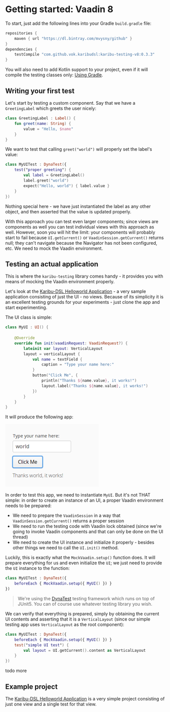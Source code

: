 # Getting started: Vaadin 8

To start, just add the following lines into your Gradle `build.gradle` file:

```groovy
repositories {
    maven { url "https://dl.bintray.com/mvysny/github" }
}
dependencies {
    testCompile "com.github.vok.karibudsl:karibu-testing-v8:0.3.3"
}
```

You will also need to add Kotlin support to your project, even if it will compile the testing classes only: [Using Gradle](https://kotlinlang.org/docs/reference/using-gradle.html).

## Writing your first test

Let's start by testing a custom component. Say that we have a `GreetingLabel` which greets the user nicely:
```kotlin
class GreetingLabel : Label() {
    fun greet(name: String) {
        value = "Hello, $name"
    }
}
```

We want to test that calling `greet("world")` will properly set the label's value:
```kotlin
class MyUITest : DynaTest({
    test("proper greeting") {
        val label = GreetingLabel()
        label.greet("world")
        expect("Hello, world") { label.value }
    }
})
```

Nothing special here - we have just instantiated the label as any other object, and then asserted that the value is updated properly.

With this approach you can test even larger components; since views are components as well you can test individual views with this approach as well.
However, soon you will hit the limit: your components will probably start to fail because `UI.getCurrent()` or `VaadinSession.getCurrent()`
returns null; they can't navigate because the Navigator has not been configured, etc. We need to mock the Vaadin environment.

## Testing an actual application

This is where the `karibu-testing` library comes handy - it provides you with means of mocking the Vaadin environment properly.

Let's look at the [Karibu-DSL Helloworld Application](https://github.com/mvysny/karibu-helloworld-application) - a very sample application
consisting of just the UI - no views. Because of its simplicity it is an excellent testing grounds for your experiments -
just clone the app and start experimenting.

The UI class is simple:

```kotlin
class MyUI : UI() {

    @Override
    override fun init(vaadinRequest: VaadinRequest?) {
        lateinit var layout: VerticalLayout
        layout = verticalLayout {
            val name = textField {
                caption = "Type your name here:"
            }
            button("Click Me", {
                println("Thanks ${name.value}, it works!")
                layout.label("Thanks ${name.value}, it works!")
            })
        }
    }
}
```

It will produce the following app:

![Karibu-DSL Helloworld App](images/karibu_helloworld_app.png)

In order to test this app, we need to instantiate `MyUI`. But it's not THAT simple: in order to create an instance of an UI, a proper Vaadin
environment needs to be prepared:

* We need to prepare the `VaadinSession` in a way that `VaadinSession.getCurrent()` returns a proper session
* We need to run the testing code with Vaadin lock obtained (since we're going to invoke Vaadin components and that can only be done on the UI thread)
* We need to create the UI instance and initialize it properly - besides other things we need to call the `UI.init()` method.

Luckily, this is exactly what the `MockVaadin.setup()` function does. It will prepare everything for us and even initialize the `UI`; we just need
to provide the `UI` instance to the function:

```kotlin
class MyUITest : DynaTest({
    beforeEach { MockVaadin.setup({ MyUI() }) }
})
```

> We're using the [DynaTest](https://github.com/mvysny/dynatest) testing framework which runs on top of JUnit5. You can of course use whatever
testing library you wish.

We can verify that everything is prepared, simply by obtaining the current UI contents and asserting that it is a `VerticalLayout` (since our
simple testing app uses `VerticalLayout` as the root component):

```kotlin
class MyUITest : DynaTest({
    beforeEach { MockVaadin.setup({ MyUI() }) }
    test("simple UI test") {
        val layout = UI.getCurrent().content as VerticalLayout
    }
})
``` 

todo more

## Example project

The [Karibu-DSL Helloworld Application](https://github.com/mvysny/karibu-helloworld-application) is a very simple project consisting of just
one view and a single test for that view.
